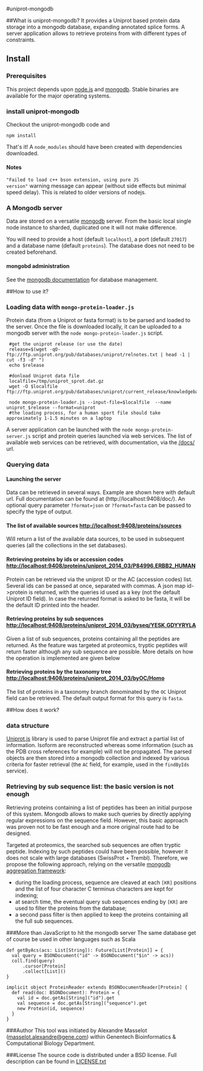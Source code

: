 #uniprot-mongodb

##What is uniprot-mongodb?
It provides a Uniprot based protein data storage into a mongodb database, expanding annotated splice forms.
A server application allows to retrieve proteins from with different types of constraints.

## Install
### Prerequisites
This project depends upon [node.js](http://nodejs.org/) and [mongodb](https://www.mongodb.org/‎). Stable binaries are available for the major operating systems.

### install uniprot-mongodb
Checkout the uniprot-mongodb code and

    npm install
That's it! A `node_modules` should have been created with dependencies downloaded.

#### Notes
<code>"Failed to load c++ bson extension, using pure JS version"</code> warning message can appear (without side effects but minimal speed delay). This is related to older versions of nodejs.

### A Mongodb server
Data are stored on a versatile [mongodb](https://www.mongodb.org/‎) server. From the basic local single node instance to sharded, duplicated one it will not make difference.

You will need to provide a host (default `localhost`), a port (default `27017`) and a database name (default `proteins`). The database does not need to be created beforehand.

#### mongobd administration

See the [mongodb documentation](http://docs.mongodb.org/manual/) for database management.

##How to use it?
### Loading data with `mongo-protein-loader.js`
Protein data (from a Uniprot or fasta format) is to be parsed and loaded to the server.
Once the file is downloaded locally, it can be uploaded to a mongodb server with the `node mongo-protein-loader.js` script.

     #get the uniprot release (or use the date)
     release=$(wget -qO- ftp://ftp.uniprot.org/pub/databases/uniprot/relnotes.txt | head -1 | cut -f3 -d" ")
     echo $release

     #donload Uniprot data file
     localfile=/tmp/uniprot_sprot.dat.gz
     wget -O $localfile ftp://ftp.uniprot.org/pub/databases/uniprot/current_release/knowledgebase/taxonomic_divisions/uniprot_sprot_human.dat.gz

     node mongo-protein-loader.js --input-file=$localfile  --name uniprot_$release --format=uniprot
     #the loading process, for a human sport file should take approximately 1-1.5 minutes on a laptop

A server application can be launched with the `node mongo-protein-server.js` script and protein queries launched via web services. The list of available web services can be retrieved, with documentation, via the [/docs/](http://localhost:9408/doc/) url.

### Querying data

#### Launching the server


Data can be retrieved in several ways. Example are shown here with default url. Full documentation can be found at (http://localhost:9408/doc/).
An optional query parameter `?format=json` or `?format=fasta` can be passed to specify the type of output.


#### The list of available sources [http://localhost:9408/proteins/sources](http://localhost:9408/proteins/sources)
Will return a list of the available data sources, to be used in subsequent queries (all the collections in the set databases).

#### Retrieving proteins by ids or accession codes [http://localhost:9408/proteins/uniprot_2014_03/P84996,ERBB2_HUMAN](http://localhost:9408/proteins/uniprot_2014_03/P84996,ERBB2_HUMAN)
Protein can be retrieved via the uniprot ID or the AC (accession codes) list. Several ids can be passed at once, separated with commas.
A json map id->protein is returned, with the queries id used as a key (not the default Uniprot ID field). In case the returned format is asked to be fasta, it will be the default ID printed into the header.

#### Retrieving proteins by sub sequences [http://localhost:9408/proteins/uniprot_2014_03/byseq/YESK,GDYYRYLA](http://localhost:9408/proteins/uniprot_2014_03/byseq/YESK,GDYYRYLA)
Given a list of sub sequences, proteins containing all the peptides are returned. As the feature was targeted at proteomics, tryptic peptides will return faster although any sub sequence are possible.
More details on how the operation is implemented are given below

#### Retrieving proteins by the taxonomy tree [http://localhost:9408/proteins/uniprot_2014_03/byOC/Homo](http://localhost:9408/proteins/uniprot_2014_03/byOC/Homo)
The list of proteins in a taxonomy branch denominated by the `OC` Uniprot field can be retrieved. The default output format for this query is `fasta`.

##How does it work?
### data structure
[Uniprot.js](github.com/Genentech/uniprot-js) library is used to parse Uniprot file and extract a partial list of information. Isoform are reconstructed whereas some information (such as the PDB cross references for example) will not be propagated.
The parsed objects are then stored into a mongodb collection and indexed by various criteria for faster retrieval (the `AC` field, for example, used in the `findByIds` service).

### Retrieving by sub sequence list: the basic version is not enough
Retrieving proteins containing a list of peptides has been an initial purpose of this system.
Mongodb allows to make such queries by directly applying regular expressions on the sequence field.
However, this basic approach was proven not to be fast enough and a more original route had to be designed.

Targeted at proteomics, the searched sub sequences are often tryptic peptide. Indexing by such peptides could have been possible, however it does not scale with large databases (SwissProt + Trembl).
Therefore, we propose the following approach, relying on the versatile [mongodb aggregation framework](http://docs.mongodb.org/manual/aggregation/):

   - during the loading process, sequence are cleaved at each `[KR]` positions and the list of four character C terminus characters are kept for indexing;
   - at search time, the eventual query sub sequences ending by `[KR]` are used to filter the proteins from the database;
   - a second pass filter is then applied to keep the proteins containing all the full sub sequences.




###More than JavaScript to hit the mongodb server
The same database get of course be used in other languages such as Scala

    def getByAcs(acs: List[String]): Future[List[Protein]] = {
      val query = BSONDocument("id" -> BSONDocument("$in" -> acs))
      coll.find(query)
          .cursor[Protein]
          .collect[List]()
    }

    implicit object ProteinReader extends BSONDocumentReader[Protein] {
      def read(doc: BSONDocument): Protein = {
        val id = doc.getAs[String]("id").get
        val sequence = doc.getAs[String]("sequence").get
        new Protein(id, sequence)
      }
    }

###Author
This tool was initiated by Alexandre Masselot (masselot.alexandre@gene.com)  within Genentech Bioinformatics & Computational Biology Department.
            
###License
The source code is distributed under a BSD license. Full description can be found in [LICENSE.txt](LICENSE.txt)

